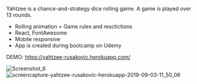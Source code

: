 Yahtzee is a chance-and-strategy dice rolling game. A game is played over 13 rounds.

- Rolling animation
= Game rules and resctictions
- React, FontAwesome
- Mobile responsive
- App is created during bootcamp on Udemy

DEMO: https://yahtzee-rusakovic.herokuapp.com/

![Screenshot_6](https://user-images.githubusercontent.com/17801144/64158481-3a6e1600-ce41-11e9-8f8f-02eafda35d5c.jpg)
![screencapture-yahtzee-rusakovic-herokuapp-2019-09-03-11_50_06](https://user-images.githubusercontent.com/17801144/64158480-3a6e1600-ce41-11e9-9b39-5939ab0e8002.png)
